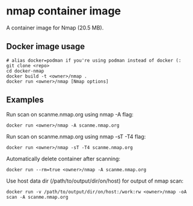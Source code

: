 # nmap container image

A container image for Nmap (20.5 MB).

## Docker image usage

```
# alias docker=podman if you're using podman instead of docker (:
git clone <repo>
cd docker-nmap
docker build -t <owner>/nmap .
docker run <owner>/nmap [Nmap options]
```

## Examples

Run scan on scanme.nmap.org using nmap -A flag:

```
docker run <owner>/nmap -A scanme.nmap.org
```

Run scan on scanme.nmap.org using nmap -sT -T4 flag:

```
docker run <owner>/nmap -sT -T4 scanme.nmap.org
```

Automatically delete container after scanning:

```
docker run --rm=true <owner>/nmap -A scanme.nmap.org
```

Use host data dir (/path/to/output/dir/on/host) for output of nmap scan:

```
docker run -v /path/to/output/dir/on/host:/work:rw <owner>/nmap -oA scan -A scanme.nmap.org
```

